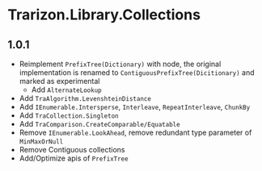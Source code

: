 ﻿# Trarizon.Library.Collections

## 1.0.1

- Reimplement `PrefixTree(Dictionary)` with node, the original implementation is renamed to `ContiguousPrefixTree(Dicitionary)` and marked as experimental
    - Add `AlternateLookup`
- Add `TraAlgorithm.LevenshteinDistance`
- Add `IEnumerable.Intersperse`, `Interleave`, `RepeatInterleave`, `ChunkBy`
- Add `TraCollection.Singleton`
- Add `TraComparison.CreateComparable/Equatable`
- Remove `IEnumerable.LookAhead`, remove redundant type parameter of `MinMaxOrNull`
- Remove Contiguous collections
- Add/Optimize apis of `PrefixTree`